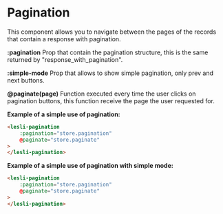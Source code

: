 # Pagination
This component allows you to navigate between the pages of the records that contain a response with pagination.

**:pagination**
Prop that contain the pagination structure, this is the same returned by "response_with_pagination".

**:simple-mode**
Prop that allows to show simple pagination, only prev and next buttons.

**@paginate(page)**
Function executed every time the user clicks on pagination buttons, this function receive the page the user requested for.

**Example of a simple use of pagination:**

```html
<lesli-pagination
    :pagination="store.pagination"
    @paginate="store.paginate"
>
</lesli-pagination>
```

**Example of a simple use of pagination with simple mode:**

```html
<lesli-pagination
    :pagination="store.pagination"
    @paginate="store.paginate"
>
</lesli-pagination>
```

